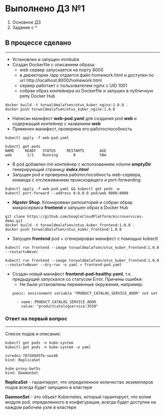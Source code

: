 # Выполнено ДЗ №1
1. Основное ДЗ
2. Задание с *
## В процессе сделано
---
* Установлен и запущен minikube
* Создан Dockerfile с описанием образа:
   * web сервер запускается на порту 8000
   * в директории /app отдается файл homework.html и доступен по url http://localhost:8000/homework.html
   * сервер работает с пользователем nginx с UID 1001
   * собран образ контейнера из Dockerfile и запушен в публичную репу Docker Hub
```
docker build -t torwaldmalafsen/otus_kuber_nginx:1.0.8 .
docker push torwaldmalafsen/otus_kuber_nginx:1.0.8
```

* Написан манифест **web-pod.yaml** для создания pod **web** и содержащий контейнер с названием **web**
* Применен манифест, проверена его работоспособность

```
kubectl apply -f web-pod.yaml

kubectl get pods
NAME     READY   STATUS     RESTARTS       AGE
web       1/1    Running       0           58m
```

* В pod добавлен init-контейнер с исползованием volume **emptyDir** генерирующий страницу ***index.html***
* Запущен pod и проверена работоспособность web-сервера, команда с отслеживанием происходящего и port-forwarding:

```
kubectl apply -f web-pod.yaml && kubectl get pods -w
kubectl port-forward --address 0.0.0.0 pod/web 8000:8000
```
* ***Hipster Shop***. Клонировван репозиторий и собран обраp микросервиса **frontend** и запушен образ в Docker Hub
```
git clone https://github.com/GoogleCloudPlatform/microservices-demo.git
docker build -t torwaldmalafsen/otus_kuber_frontend:1.0.0 .
docker push torwaldmalafsen/otus_kuber_frontend:1.0.0
```
* Запущен **frontend** pod + сгенерирован манифест с помощью kubectl
```
kubectl run frontend --image torwaldmalafsen/otus_kuber_frontend:1.0.0 --restart=Never

kubectl run frontend --image torwaldmalafsen/otus_kuber_frontend:1.0.0 --restart=Never --dry-run -o yaml > frontend-pod.yaml
```
* Создан новый манифест **frontend-pod-healthy.yaml**, т.к. предыдущий запускался со статусом Error. Причины ошибки:
    * Не были установлены переменные окружения, например:
    ```
    panic: environment variable "PRODUCT_CATALOG_SERVICE_ADDR" not set

      - name: PRODUCT_CATALOG_SERVICE_ADDR
        value: "productcatalogservice:3550"
    ```

### **Ответ на первый вопрос**
---
Список подов и описание:
```
kubectl get pods -n kube-system
kubectl get pods -n kube-system -o yaml

coredns-787d4945fb-swz46
kind: ReplicaSet

kube-proxy-bwt5s
kind: DaemonSet
```
**ReplicaSet** - гарантирует, что определенное количество экземпляров подов всегда будет запущено в кластере

**DaemonSet** - это объект Kubernetes, который гарантирует, что копия модуля pod, определенного в конфигурации, всегда будет доступна на каждом рабочем узле в кластере